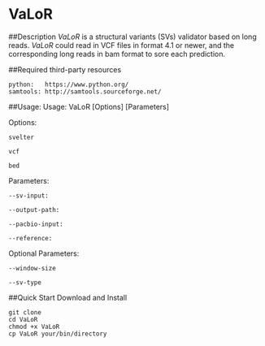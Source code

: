 # VaLoR
##Description
*VaLoR* is a structural variants (SVs) validator based on long reads.  *VaLoR* could read in VCF files in format 4.1 or newer, and the corresponding long reads in bam format to sore each prediction. 

##Required third-party resources
```
python:   https://www.python.org/ 
samtools: http://samtools.sourceforge.net/
```
##Usage:
Usage: VaLoR [Options] [Parameters]

Options: 

	svelter
	
	vcf
	
	bed
	
Parameters:

	--sv-input:
	
	--output-path:
 
	--pacbio-input:
	
	--reference:
	
Optional Parameters:

	--window-size
	
	--sv-type
	

##Quick Start
Download and Install
```
git clone 
cd VaLoR
chmod +x VaLoR
cp VaLoR your/bin/directory
```



